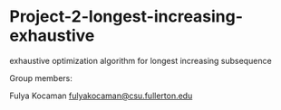 # Project-2-longest-increasing-exhaustive
exhaustive optimization algorithm for longest increasing subsequence

Group members:

Fulya Kocaman fulyakocaman@csu.fullerton.edu
